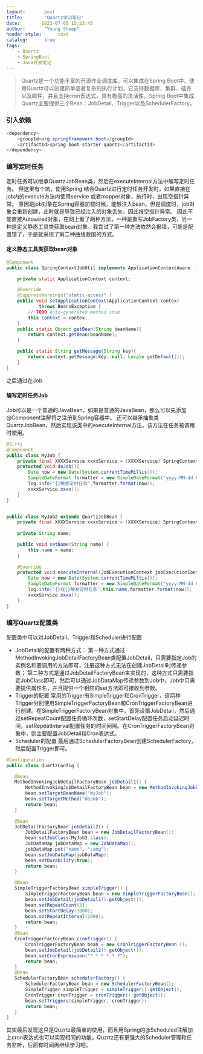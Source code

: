 ```yaml
---
layout:       post
title:        "Quartz学习笔记"
date:        2023-07-05 15:23:45
author:       "Young Sheep"
header-style:      text
catalog:      true
tags:
    - Quartz
    - SpringBoot
    - Java开发笔记
---
```

>Quartz是一个功能丰富的开源作业调度库，可以集成在Spring Boot中。使用Quartz可以创建简单或者复杂的执行计划，它支持数据库、集群、插件以及邮件，并且支持cron表达式，具有极高的灵活性。Spring Boot中集成Quartz主要提供三个Bean：JobDetail、Trigger以及SchedulerFactory。

### 引入依赖
```java
<dependency>
	<groupId>org.springframework.boot</groupId>
	<artifactId>spring-boot-starter-quartz</artifactId>
</dependency>
```
### 编写定时任务
定时任务可以继承QuartzJobBean类，然后在executeInternal方法中编写定时任务。
但这里有个坑，使用Spring 结合Quartz进行定时任务开发时，如果直接在job内的execute方法内使用service 或者mapper对象，执行时，出现空指针异常。
原因是job对象在Spring容器加载时候，能够注入bean，但是调度时，job对象会重新创建，此时就是导致已经注入的对象丢失，因此报空指针异常。
因此不能直接Autowired对象，在网上看了两种方法，一种是重写JobFactory类，另一种是定义静态工具类获取bean对象。我尝试了第一种方法依然会报错，可能是配置错了，于是就采用了第二种曲线救国的方式。
#### 定义静态工具类获取bean对象
```java
@Component
public class SpringContextJobUtil implements ApplicationContextAware  {

    private static ApplicationContext context;

    @Override
    @SuppressWarnings("static-access" )
    public void setApplicationContext(ApplicationContext contex)
            throws BeansException {
        // TODO Auto-generated method stub
        this.context = contex;
    }
    public static Object getBean(String beanName){
        return context.getBean(beanName);
    }

    public static String getMessage(String key){
        return context.getMessage(key, null, Locale.getDefault());
    }
}
```
之后通过在Job

#### 编写定时任务Job
Job可以是一个普通的JavaBean，如果是普通的JavaBean，那么可以先添加@Component注解将之注册到Spring容器中。
还可以继承抽象类QuartzJobBean，然后实现该类中的executeInternal方法，该方法在任务被调用时使用。

```java
@Slf4j
@Component
public class MyJob {
    private final XXXXService xxxxService = (XXXXService) SpringContextJobUtil.getBean("xxxxService");
    protected void doJob(){
        Date now = new Date(System.currentTimeMillis());
        SimpleDateFormat formatter = new SimpleDateFormat("yyyy-MM-dd HH:mm:ss");
        log.info("{}触发定时任务",formatter.format(now));
        xxxxService.xxxx();
    }
}


public class MyJob2 extends QuartzJobBean {
    private final XXXXService xxxxService = (XXXXService) SpringContextJobUtil.getBean("xxxxService");
	
	private String name;

    public void setName(String name) {
        this.name = name;
    }
	
    @Override
    protected void executeInternal(JobExecutionContext jobExecutionContext) throws JobExecutionException{
        Date now = new Date(System.currentTimeMillis());
        SimpleDateFormat formatter = new SimpleDateFormat("yyyy-MM-dd HH:mm:ss");
        log.info("{}在{}触发定时任务",this.name,formatter.format(now));
        xxxxService.xxxx();
    }
}
```
### 编写Quartz配置类
配置类中可以对JobDetail、Trigger和Scheduler进行配置
* JobDetail的配置有两种方式：
第一种方式通过MethodInvokingJobDetailFactoryBean类配置JobDetail，只需要指定Job的实例名和要调用的方法即可，注册这种方式无法在创建JobDetail时传递参数；
第二种方式是通过JobDetailFactoryBean来实现的，这种方式只需要指定JobClass即可，然后可以通过JobDataMap传递参数到Job中，Job中只需要提供属性名，并且提供一个相应的set方法即可接收到参数。
* Trigger的配置
常用的Trigger有SimpleTrigger和CronTrigger，这两种Trigger分别使用SimpleTriggerFactoryBean和CronTriggerFactoryBean进行创建。在SimpleTriggerFactoryBean对象中，首先设置JobDetail，然后通过setRepeatCount配置任务循环次数，setStartDelay配置任务启动延迟时间，setRepeatInterval配置任务的时间间隔。在CronTriggerFactoryBean对象中，则主要配置JobDetail和Cron表达式。
* Scheduler的配置
 最后通过SchedulerFactoryBean创建SchedulerFactory，然后配置Trigger即可。
 ```java
 @Configuration
public class QuartzConfig {

    @Bean
    MethodInvokingJobDetailFactoryBean jobDetail1() {
        MethodInvokingJobDetailFactoryBean bean = new MethodInvokingJobDetailFactoryBean();
        bean.setTargetBeanName("myJob");
        bean.setTargetMethod("doJob");
        return bean;
    }

    @Bean
    JobDetailFactoryBean jobDetail2() {
        JobDetailFactoryBean bean = new JobDetailFactoryBean();
        bean.setJobClass(MyJob2.class);
        JobDataMap jobDataMap = new JobDataMap();
        jobDataMap.put("name", "sang");
        bean.setJobDataMap(jobDataMap);
        bean.setDurability(true);
        return bean;
    }

    @Bean
    SimpleTriggerFactoryBean simpleTrigger() {
        SimpleTriggerFactoryBean bean = new SimpleTriggerFactoryBean();
        bean.setJobDetail(jobDetail1().getObject());
        bean.setRepeatCount(3);
        bean.setStartDelay(1000);
        bean.setRepeatInterval(2000);
        return bean;
    }
    @Bean
    CronTriggerFactoryBean cronTrigger() {
        CronTriggerFactoryBean bean = new CronTriggerFactoryBean ();
        bean.setJobDetail(jobDetail2().getObject());
        bean.setCronExpression("* * * * * ?");
        return bean;
    }
    @Bean
    SchedulerFactoryBean schedulerFactory() {
        SchedulerFactoryBean bean = new SchedulerFactoryBean();
        SimpleTrigger simpleTrigger = simpleTrigger().getObject();
        CronTrigger cronTrigger = cronTrigger().getObject();
        bean.setTriggers(simpleTrigger, cronTrigger);
        return bean;
    }
}
```

其实最后发现这只是Quzrtz最简单的使用，而且用Spring的@Scheduled注解加上cron表达式也可以实现相同的功能，Quzrtz还有更强大的Scheduler管理和任务监听，后面有时间再继续学习吧。